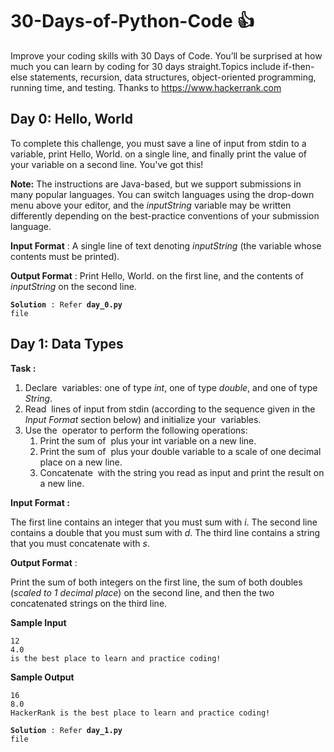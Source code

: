 # 30-Days-of-Python-Code :thumbsup:
 Improve your coding skills with 30 Days of Code. You’ll be surprised at how much you can learn by coding for 30 days straight.Topics include if-then-else statements, recursion, data structures, object-oriented programming, running time, and testing. Thanks to https://www.hackerrank.com
 
## Day 0: Hello, World
 To complete this challenge, you must save a line of input from stdin to a variable, print Hello, World. on a single line, and finally print the value of your variable on a second line.
You've got this!

**Note:** The instructions are Java-based, but we support submissions in many popular languages. You can switch languages using the drop-down menu above your editor, and the *inputString*
variable may be written differently depending on the best-practice conventions of your submission language.

**Input Format** : 
A single line of text denoting *inputString* (the variable whose contents must be printed).

**Output Format** : 
Print Hello, World. on the first line, and the contents of *inputString* on the second line.

<code>**Solution** : Refer **day_0.py** file</code>

## Day 1: Data Types
**Task :**
<ol>
<li>Declare <span style="font-size: 100%; display: inline-block;" class="MathJax_SVG" id="MathJax-Element-4-Frame"></span> variables: one of type <em>int</em>, one of type <em>double</em>, and one of type <em>String</em>. </li>
<li>Read <span style="font-size: 100%; display: inline-block;" class="MathJax_SVG" id="MathJax-Element-5-Frame"></span> lines of input from stdin (according to the sequence given in the <em>Input Format</em> section below) and initialize your <span style="font-size: 100%; display: inline-block;" class="MathJax_SVG" id="MathJax-Element-6-Frame"></span> variables. </li>
<li>Use the <span style="font-size: 100%; display: inline-block;" class="MathJax_SVG" id="MathJax-Element-7-Frame"></span> operator to perform the following operations: <br>
<ol><li>Print the sum of <span style="font-size: 100%; display: inline-block;" class="MathJax_SVG" id="MathJax-Element-8-Frame"></span> plus your int variable on a new line.</li>
<li>Print the sum of <span style="font-size: 100%; display: inline-block;" class="MathJax_SVG" id="MathJax-Element-9-Frame"></span> plus your double variable to a scale of one decimal place on a new line.</li>
<li>Concatenate <span style="font-size: 100%; display: inline-block;" class="MathJax_SVG" id="MathJax-Element-10-Frame"></span> with the string you read as input and print the result on a new line. </li></ol></li>
</ol>

**Input Format :**

The first line contains an integer that you must sum with *i*.
The second line contains a double that you must sum with *d*.
The third line contains a string that you must concatenate with *s*.

**Output Format** :

Print the sum of both integers on the first line, the sum of both doubles (*scaled to 1 decimal place*) on the second line, and then the two concatenated strings on the third line.

<div class="challenge_sample_input"><div class="msB challenge_sample_input_title"><p><strong>Sample Input</strong></p></div><div class="msB challenge_sample_input_body"><div class="hackdown-content"><pre><code>12
4.0
is the best place to learn and practice coding!
</code></pre></div></div></div>

<div class="challenge_sample_output"><div class="msB challenge_sample_output_title"><p><strong>Sample Output</strong></p></div><div class="msB challenge_sample_output_body"><div class="hackdown-content"><pre><code>16
8.0
HackerRank is the best place to learn and practice coding!
</code></pre></div></div></div>

<code>**Solution** : Refer **day_1.py** file</code>

